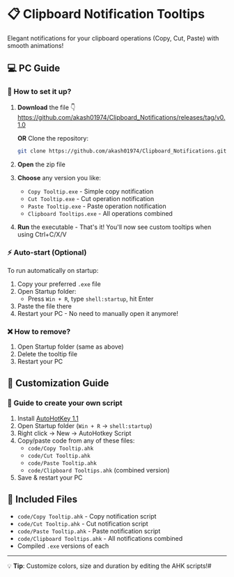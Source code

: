 # 📋 Clipboard Notification Tooltips

Elegant notifications for your clipboard operations (Copy, Cut, Paste) with smooth animations!

## 💻 PC Guide

### 🔷 How to set it up?
1. **Download** the file 👇  
   https://github.com/akash01974/Clipboard_Notifications/releases/tag/v0.1.0
   
   **OR** Clone the repository:
   
   ```bash
   git clone https://github.com/akash01974/Clipboard_Notifications.git
   ```
3. **Open** the zip file
4. **Choose** any version you like:
   - `Copy Tooltip.exe` - Simple copy notification
   - `Cut Tooltip.exe` - Cut operation notification  
   - `Paste Tooltip.exe` - Paste operation notification
   - `Clipboard Tooltips.exe` - All operations combined
5. **Run** the executable - That's it! You'll now see custom tooltips when using Ctrl+C/X/V

### ⚡ Auto-start (Optional)
To run automatically on startup:
1. Copy your preferred `.exe` file
2. Open Startup folder:
   - Press `Win + R`, type `shell:startup`, hit Enter
3. Paste the file there
4. Restart your PC - No need to manually open it anymore!

### ❌ How to remove?
1. Open Startup folder (same as above)
2. Delete the tooltip file
3. Restart your PC

## 🎨 Customization Guide

### 🔷 Guide to create your own script
1. Install [AutoHotKey 1.1](https://www.autohotkey.com/download/ahk-install.exe)
2. Open Startup folder (`Win + R` → `shell:startup`)
3. Right click → New → AutoHotkey Script
4. Copy/paste code from any of these files:
   - `code/Copy Tooltip.ahk`
   - `code/Cut Tooltip.ahk`  
   - `code/Paste Tooltip.ahk`
   - `code/Clipboard Tooltips.ahk` (combined version)
5. Save & restart your PC

## 📂 Included Files
- `code/Copy Tooltip.ahk` - Copy notification script
- `code/Cut Tooltip.ahk` - Cut notification script  
- `code/Paste Tooltip.ahk` - Paste notification script
- `code/Clipboard Tooltips.ahk` - All notifications combined
- Compiled `.exe` versions of each

---

💡 **Tip**: Customize colors, size and duration by editing the AHK scripts!#
